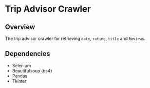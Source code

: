 # Trip Advisor Crawler

## Overview
The trip advisor crawler for retrieving `date`, `rating`, `title` and `Reviews`. 

## Dependencies
* Selenium
* Beautifulsoup (bs4)
* Pandas
* Tkinter
